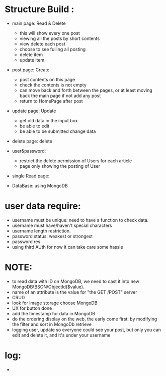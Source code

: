 # Structure Build :
- main page: Read & Delete
    - this will show every one post
    - viewing all the posts by short contents
    - view delete each post 
    - choose to see fulling all posting
    - delete item
    - update item  
- post page: Create
    - post contents on this page
    - check the contents is not empty 
    - can move back and forth between the pages, or at least moving back the main page if not add any post
    - return to HomePage after post
- update page: Update
    - get old data in the input box 
    - be able to edit 
    - be able to be submitted change data
- delete page: delete 
- user&password: 
    - restrict the delete permission of Users for each article
    - page only showing the posting of User

- single Read page:
- DataBase: using MongoDB
# user data require:
 - username must be unique: need to have a function to check data.
 - username must have/haven't special characters
 - username length restriction.
 - password status: weakest or strongest
 - password res
 - using third AUth for now it can take care some hassle
# NOTE:
- to read data with ID on MongoDB, we need to cast it into new MongoDB\BSON\ObjectId($value).
- name of an attribute is the value for "the GET /POST" server
- CRUD
- look for image storage choose MongoDB
- UX for button done
- add the timestamp for data in MongoDB
- do the ordering display on the web, the early come first: by modifying the filter and sort in MongoDb retrieve
- logging user, update so everyone could see your post, but only you can edit and delete it, and it's under your username

# log: 
- 